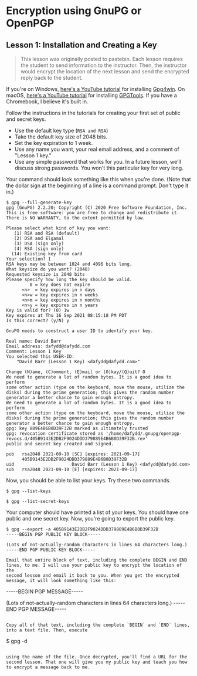 # Encryption using GnuPG or OpenPGP

## Lesson 1: Installation and Creating a Key

> This lesson was originally posted to pastebin. Each lesson requires
the student to send information to the instructor. Then, the instructor
would encrypt the location of the next lesson and send the encrypted
reply back to the student.

If you're on Windows, [here's a YouTube tutorial][ref101] for
installing [Gpg4win][ref102]. On macOS,
[here's a YouTube tutorial][ref103] for installing [GPGTools][ref104].
If you have a Chromebook, I believe it's built in.

[ref101]: https://www.youtube.com/watch?v=QmE4LrBSChQ
[ref102]: https://www.gpg4win.org/
[ref103]: https://www.youtube.com/watch?v=JK2q-kYCg1Y
[ref104]: https://www.gpgtools.org/

Follow the instructions in the tutorials for creating your first set of
public and secret keys.

- Use the default key type (`RSA and RSA`)
- Take the default key size of 2048 bits.
- Set the key expiration to 1 week.
- Use any name you want, your real email address, and a comment of
"Lesson 1 key."
- Use any simple password that works for you. In a future lesson, we'll
discuss strong passwords. You won't this particular key for very long.

Your command should look something like this when you're done. (Note
that the dollar sign at the beginning of a line is a command prompt.
Don't type it in.)

```
$ gpg --full-generate-key
gpg (GnuPG) 2.2.20; Copyright (C) 2020 Free Software Foundation, Inc.
This is free software: you are free to change and redistribute it.
There is NO WARRANTY, to the extent permitted by law.

Please select what kind of key you want:
   (1) RSA and RSA (default)
   (2) DSA and Elgamal
   (3) DSA (sign only)
   (4) RSA (sign only)
  (14) Existing key from card
Your selection? 1
RSA keys may be between 1024 and 4096 bits long.
What keysize do you want? (2048)
Requested keysize is 2048 bits
Please specify how long the key should be valid.
         0 = key does not expire
      <n>  = key expires in n days
      <n>w = key expires in n weeks
      <n>m = key expires in n months
      <n>y = key expires in n years
Key is valid for? (0) 1w
Key expires at Thu 16 Sep 2021 08:15:18 PM PDT
Is this correct? (y/N) y

GnuPG needs to construct a user ID to identify your key.

Real name: David Barr
Email address: dafydd@dafydd.com
Comment: Lesson 1 Key
You selected this USER-ID:
    "David Barr (Lesson 1 Key) <dafydd@dafydd.com>"

Change (N)ame, (C)omment, (E)mail or (O)kay/(Q)uit? O
We need to generate a lot of random bytes. It is a good idea to perform
some other action (type on the keyboard, move the mouse, utilize the
disks) during the prime generation; this gives the random number
generator a better chance to gain enough entropy.
We need to generate a lot of random bytes. It is a good idea to perform
some other action (type on the keyboard, move the mouse, utilize the
disks) during the prime generation; this gives the random number
generator a better chance to gain enough entropy.
gpg: key 889E4B6B0D39F32B marked as ultimately trusted
gpg: revocation certificate stored as '/home/dafydd/.gnupg/openpgp-revocs.d/405B9143E2DB2F9024DDD379889E4B6B0D39F32B.rev'
public and secret key created and signed.

pub   rsa2048 2021-09-10 [SC] [expires: 2021-09-17]
      405B9143E2DB2F9024DDD379889E4B6B0D39F32B
uid                      David Barr (Lesson 1 Key) <dafydd@dafydd.com>
sub   rsa2048 2021-09-10 [E] [expires: 2021-09-17]
```


Now, you should be able to list your keys. Try these two commands.

```
$ gpg --list-keys

$ gpg --list-secret-keys
```


Your computer should have printed a list of your keys. You should have
one public and one secret key. Now, you're going to export the public
key.

```
$ gpg --export -a 405B9143E2DB2F9024DDD379889E4B6B0D39F32B
-----BEGIN PGP PUBLIC KEY BLOCK-----

(Lots of not-actually-random characters in lines 64 characters long.)
-----END PGP PUBLIC KEY BLOCK-----

Email that entire block of text, including the complete BEGIN and END
lines, to me. I will use your public key to encrypt the location of the
second lesson and email it back to you. When you get the encrypted
message, it will look something like this:

```
-----BEGIN PGP MESSAGE-----

(Lots of not-actually-random characters in lines 64 characters long.)
-----END PGP MESSAGE-----
```

Copy all of that text, including the complete `BEGIN` and `END` lines,
into a text file. Then, execute

```
$ gpg -d <file>
```

using the name of the file. Once decrypted, you'll find a URL for the
second lesson. That one will give you my public key and teach you how
to encrypt a message back to me.


